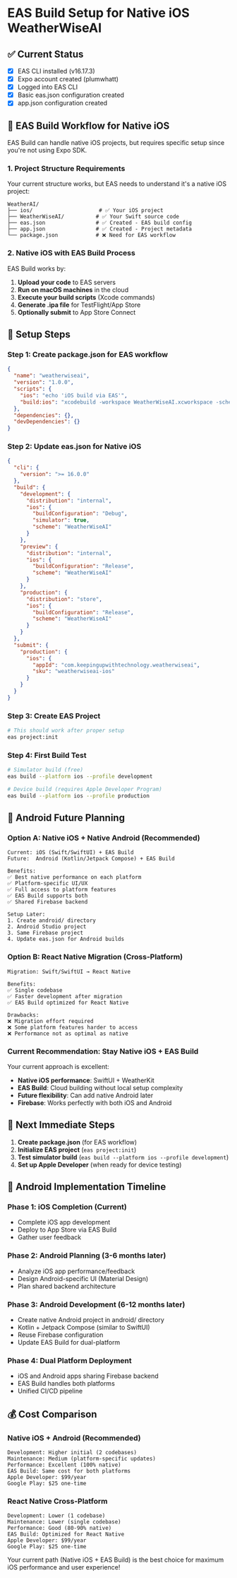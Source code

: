 # EAS Build Setup for Native iOS WeatherWiseAI

## ✅ Current Status
- [x] EAS CLI installed (v16.17.3)  
- [x] Expo account created (plumwhatt)
- [x] Logged into EAS CLI
- [x] Basic eas.json configuration created
- [x] app.json configuration created

## 🎯 EAS Build Workflow for Native iOS

EAS Build can handle native iOS projects, but requires specific setup since you're not using Expo SDK.

### 1. Project Structure Requirements

Your current structure works, but EAS needs to understand it's a native iOS project:

```
WeatherAI/
├── ios/                     # ✅ Your iOS project
├── WeatherWiseAI/          # ✅ Your Swift source code  
├── eas.json                # ✅ Created - EAS build config
├── app.json                # ✅ Created - Project metadata
└── package.json            # ❌ Need for EAS workflow
```

### 2. Native iOS with EAS Build Process

EAS Build works by:
1. **Upload your code** to EAS servers
2. **Run on macOS machines** in the cloud
3. **Execute your build scripts** (Xcode commands)
4. **Generate .ipa file** for TestFlight/App Store
5. **Optionally submit** to App Store Connect

## 🔧 Setup Steps

### Step 1: Create package.json for EAS workflow
```json
{
  "name": "weatherwiseai",
  "version": "1.0.0",
  "scripts": {
    "ios": "echo 'iOS build via EAS'",
    "build:ios": "xcodebuild -workspace WeatherWiseAI.xcworkspace -scheme WeatherWiseAI -configuration Release -archivePath build/WeatherWiseAI.xcarchive archive"
  },
  "dependencies": {},
  "devDependencies": {}
}
```

### Step 2: Update eas.json for Native iOS
```json
{
  "cli": {
    "version": ">= 16.0.0"
  },
  "build": {
    "development": {
      "distribution": "internal",
      "ios": {
        "buildConfiguration": "Debug",
        "simulator": true,
        "scheme": "WeatherWiseAI"
      }
    },
    "preview": {
      "distribution": "internal", 
      "ios": {
        "buildConfiguration": "Release",
        "scheme": "WeatherWiseAI"
      }
    },
    "production": {
      "distribution": "store",
      "ios": {
        "buildConfiguration": "Release",
        "scheme": "WeatherWiseAI"
      }
    }
  },
  "submit": {
    "production": {
      "ios": {
        "appId": "com.keepingupwithtechnology.weatherwiseai",
        "sku": "weatherwiseai-ios"
      }
    }
  }
}
```

### Step 3: Create EAS Project
```bash
# This should work after proper setup
eas project:init
```

### Step 4: First Build Test
```bash
# Simulator build (free)
eas build --platform ios --profile development

# Device build (requires Apple Developer Program)
eas build --platform ios --profile production
```

## 📱 Android Future Planning

### Option A: Native iOS + Native Android (Recommended)
```
Current: iOS (Swift/SwiftUI) + EAS Build
Future:  Android (Kotlin/Jetpack Compose) + EAS Build

Benefits:
✅ Best native performance on each platform
✅ Platform-specific UI/UX
✅ Full access to platform features
✅ EAS Build supports both
✅ Shared Firebase backend

Setup Later:
1. Create android/ directory
2. Android Studio project
3. Same Firebase project
4. Update eas.json for Android builds
```

### Option B: React Native Migration (Cross-Platform)
```
Migration: Swift/SwiftUI → React Native

Benefits:
✅ Single codebase
✅ Faster development after migration
✅ EAS Build optimized for React Native

Drawbacks:
❌ Migration effort required
❌ Some platform features harder to access
❌ Performance not as optimal as native
```

### Current Recommendation: Stay Native iOS + EAS Build

Your current approach is excellent:
- **Native iOS performance**: SwiftUI + WeatherKit
- **EAS Build**: Cloud building without local setup complexity  
- **Future flexibility**: Can add native Android later
- **Firebase**: Works perfectly with both iOS and Android

## 🚀 Next Immediate Steps

1. **Create package.json** (for EAS workflow)
2. **Initialize EAS project** (`eas project:init`)
3. **Test simulator build** (`eas build --platform ios --profile development`)
4. **Set up Apple Developer** (when ready for device testing)

## 🤖 Android Implementation Timeline

### Phase 1: iOS Completion (Current)
- Complete iOS app development
- Deploy to App Store via EAS Build
- Gather user feedback

### Phase 2: Android Planning (3-6 months later)
- Analyze iOS app performance/feedback
- Design Android-specific UI (Material Design)
- Plan shared backend architecture

### Phase 3: Android Development (6-12 months later)
- Create native Android project in android/ directory
- Kotlin + Jetpack Compose (similar to SwiftUI)
- Reuse Firebase configuration
- Update EAS Build for dual-platform

### Phase 4: Dual Platform Deployment
- iOS and Android apps sharing Firebase backend
- EAS Build handles both platforms
- Unified CI/CD pipeline

## 💰 Cost Comparison

### Native iOS + Android (Recommended)
```
Development: Higher initial (2 codebases)
Maintenance: Medium (platform-specific updates)
Performance: Excellent (100% native)
EAS Build: Same cost for both platforms
Apple Developer: $99/year
Google Play: $25 one-time
```

### React Native Cross-Platform
```
Development: Lower (1 codebase)  
Maintenance: Lower (single codebase)
Performance: Good (80-90% native)
EAS Build: Optimized for React Native
Apple Developer: $99/year
Google Play: $25 one-time
```

Your current path (Native iOS + EAS Build) is the best choice for maximum iOS performance and user experience!

